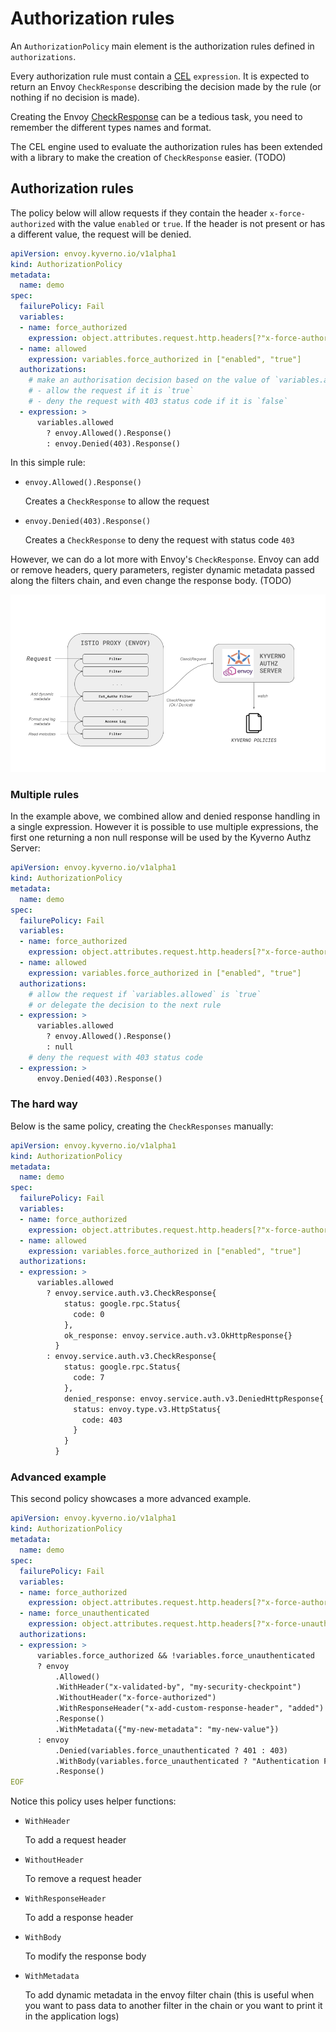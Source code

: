 # Authorization rules

An `AuthorizationPolicy` main element is the authorization rules defined in `authorizations`.

Every authorization rule must contain a [CEL](https://github.com/google/cel-spec) `expression`. It is expected to return an Envoy `CheckResponse` describing the decision made by the rule (or nothing if no decision is made).

Creating the Envoy [CheckResponse](https://www.envoyproxy.io/docs/envoy/latest/api-v3/service/auth/v3/external_auth.proto#service-auth-v3-checkresponse) can be a tedious task, you need to remember the different types names and format.

The CEL engine used to evaluate the authorization rules has been extended with a library to make the creation of `CheckResponse` easier. (TODO)

## Authorization rules

The policy below will allow requests if they contain the header `x-force-authorized` with the value `enabled` or `true`.
If the header is not present or has a different value, the request will be denied.

```yaml
apiVersion: envoy.kyverno.io/v1alpha1
kind: AuthorizationPolicy
metadata:
  name: demo
spec:
  failurePolicy: Fail
  variables:
  - name: force_authorized
    expression: object.attributes.request.http.headers[?"x-force-authorized"].orValue("")
  - name: allowed
    expression: variables.force_authorized in ["enabled", "true"]
  authorizations:
    # make an authorisation decision based on the value of `variables.allowed`
    # - allow the request if it is `true`
    # - deny the request with 403 status code if it is `false`
  - expression: >
      variables.allowed
        ? envoy.Allowed().Response()
        : envoy.Denied(403).Response()
```

In this simple rule:

- `envoy.Allowed().Response()`

    Creates a `CheckResponse` to allow the request

- `envoy.Denied(403).Response()`

    Creates a `CheckResponse` to deny the request with status code `403`

However, we can do a lot more with Envoy's `CheckResponse`.
Envoy can add or remove headers, query parameters, register dynamic metadata passed along the filters chain, and even change the response body. (TODO)

![dynamic metadata](../schemas/dynamic-metadata.png)

### Multiple rules

In the example above, we combined allow and denied response handling in a single expression.
However it is possible to use multiple expressions, the first one returning a non null response will be used by the Kyverno Authz Server:

```yaml
apiVersion: envoy.kyverno.io/v1alpha1
kind: AuthorizationPolicy
metadata:
  name: demo
spec:
  failurePolicy: Fail
  variables:
  - name: force_authorized
    expression: object.attributes.request.http.headers[?"x-force-authorized"].orValue("")
  - name: allowed
    expression: variables.force_authorized in ["enabled", "true"]
  authorizations:
    # allow the request if `variables.allowed` is `true`
    # or delegate the decision to the next rule
  - expression: >
      variables.allowed
        ? envoy.Allowed().Response()
        : null
    # deny the request with 403 status code
  - expression: >
      envoy.Denied(403).Response()
```

### The hard way

Below is the same policy, creating the `CheckResponses` manually:

```yaml
apiVersion: envoy.kyverno.io/v1alpha1
kind: AuthorizationPolicy
metadata:
  name: demo
spec:
  failurePolicy: Fail
  variables:
  - name: force_authorized
    expression: object.attributes.request.http.headers[?"x-force-authorized"].orValue("")
  - name: allowed
    expression: variables.force_authorized in ["enabled", "true"]
  authorizations:
  - expression: >
      variables.allowed
        ? envoy.service.auth.v3.CheckResponse{
            status: google.rpc.Status{
              code: 0
            },
            ok_response: envoy.service.auth.v3.OkHttpResponse{}
          }
        : envoy.service.auth.v3.CheckResponse{
            status: google.rpc.Status{
              code: 7
            },
            denied_response: envoy.service.auth.v3.DeniedHttpResponse{
              status: envoy.type.v3.HttpStatus{
                code: 403
              }
            }
          }
```

### Advanced example

This second policy showcases a more advanced example.

```yaml
apiVersion: envoy.kyverno.io/v1alpha1
kind: AuthorizationPolicy
metadata:
  name: demo
spec:
  failurePolicy: Fail
  variables:
  - name: force_authorized
    expression: object.attributes.request.http.headers[?"x-force-authorized"].orValue("") in ["enabled", "true"]
  - name: force_unauthenticated
    expression: object.attributes.request.http.headers[?"x-force-unauthenticated"].orValue("") in ["enabled", "true"]
  authorizations:
  - expression: >
      variables.force_authorized && !variables.force_unauthenticated
      ? envoy
          .Allowed()
          .WithHeader("x-validated-by", "my-security-checkpoint")
          .WithoutHeader("x-force-authorized")
          .WithResponseHeader("x-add-custom-response-header", "added")
          .Response()
          .WithMetadata({"my-new-metadata": "my-new-value"})
      : envoy
          .Denied(variables.force_unauthenticated ? 401 : 403)
          .WithBody(variables.force_unauthenticated ? "Authentication Failed" : "Unauthorized Request")
          .Response()
EOF
```

Notice this policy uses helper functions:

- `WithHeader`

    To add a request header

- `WithoutHeader`

    To remove a request header

- `WithResponseHeader`

    To add a response header

- `WithBody`

    To modify the response body

- `WithMetadata`

    To add dynamic metadata in the envoy filter chain (this is useful when you want to pass data to another filter in the chain or you want to print it in the application logs)
